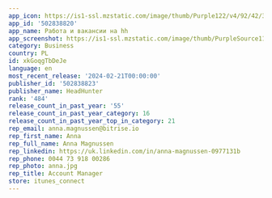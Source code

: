 ```yaml
---
app_icon: https://is1-ssl.mzstatic.com/image/thumb/Purple122/v4/92/42/3c/92423c76-1dbc-7277-921e-19322187a9fe/AppIcon-0-0-1x_U007emarketing-0-7-0-85-220.png/1024x1024bb.png
app_id: '502838820'
app_name: Работа и вакансии на hh
app_screenshot: https://is1-ssl.mzstatic.com/image/thumb/PurpleSource116/v4/d0/dc/4f/d0dc4f45-4666-9437-7f39-ef906a5033ad/4472296c-7b10-4e4e-8e14-c3dbf476ad38_iphone_6.5d_1242_x_2688_1.png/1242x2688bb.png
category: Business
country: PL
id: xkGoqgTbDeJe
language: en
most_recent_release: '2024-02-21T00:00:00'
publisher_id: '502838823'
publisher_name: HeadHunter
rank: '484'
release_count_in_past_year: '55'
release_count_in_past_year_category: 16
release_count_in_past_year_top_in_category: 21
rep_email: anna.magnussen@bitrise.io
rep_first_name: Anna
rep_full_name: Anna Magnussen
rep_linkedin: https://uk.linkedin.com/in/anna-magnussen-0977131b
rep_phone: 0044 73 918 00286
rep_photo: anna.jpg
rep_title: Account Manager
store: itunes_connect
---
```

